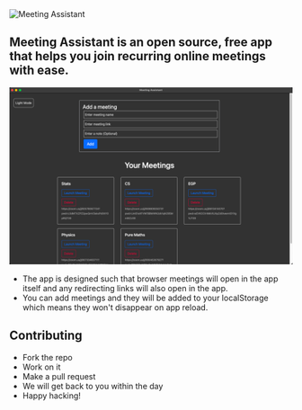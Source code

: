 <img alt="Meeting Assistant" src="https://github.com/virejdasani/MeetingAssistant/blob/master/Assets/meetingAssistantBanner.png?raw=true" height="200px" />


## Meeting Assistant is an open source, free app that helps you join recurring online meetings with ease.


![MeetingAssistantScreenshot](https://github.com/virejdasani/MeetingAssistant/blob/master/Assets/meetingAssistantSC.png?raw=true)


- The app is designed such that browser meetings will open in the app itself and any redirecting links will also open in the app.
- You can add meetings and they will be added to your localStorage which means they won't disappear on app reload.


## Contributing
- Fork the repo
- Work on it
- Make a pull request
- We will get back to you within the day
- Happy hacking!